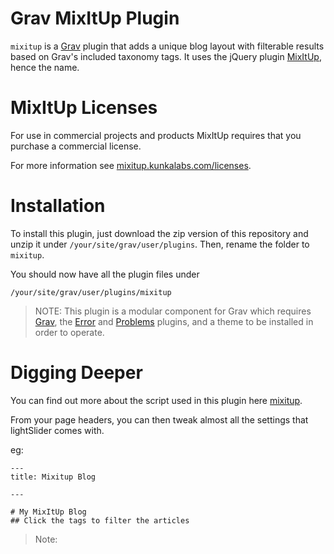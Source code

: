 # Grav MixItUp Plugin

`mixitup` is a [Grav](http://github.com/getgrav/grav) plugin that adds a unique blog layout with filterable results based on Grav's included taxonomy tags.
It uses the jQuery plugin [MixItUp](https://mixitup.kunkalabs.com/), hence the name.

MixItUp Licenses
=========

For use in commercial projects and products MixItUp requires that you purchase a commercial license.

For more information see [mixitup.kunkalabs.com/licenses](https://mixitup.kunkalabs.com/licenses).


# Installation

To install this plugin, just download the zip version of this repository and unzip it under `/your/site/grav/user/plugins`. Then, rename the folder to `mixitup`.

You should now have all the plugin files under

	/your/site/grav/user/plugins/mixitup

> NOTE: This plugin is a modular component for Grav which requires [Grav](http://github.com/getgrav/grav), the [Error](https://github.com/getgrav/grav-plugin-error) and [Problems](https://github.com/getgrav/grav-plugin-problems) plugins, and a theme to be installed in order to operate.

# Digging Deeper

You can find out more about the script used in this plugin here [mixitup](https://mixitup.kunkalabs.com/).

From your page headers, you can then tweak almost all the settings that lightSlider comes with. 

eg:

```
---
title: Mixitup Blog

---

# My MixItUp Blog
## Click the tags to filter the articles
```

> Note: 
